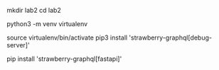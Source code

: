 mkdir lab2
cd lab2

python3 -m venv virtualenv

source virtualenv/bin/activate
pip3 install 'strawberry-graphql[debug-server]'

pip install 'strawberry-graphql[fastapi]'